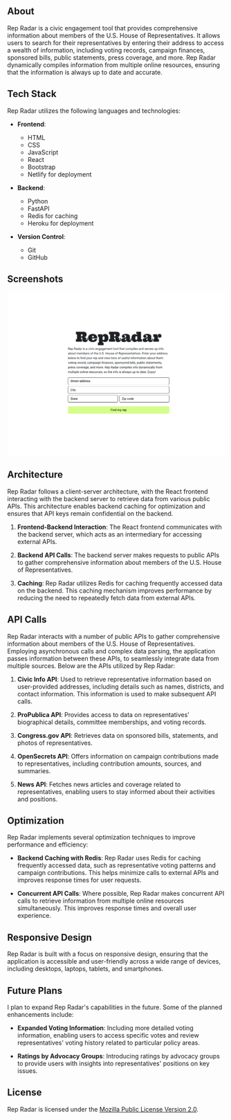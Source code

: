 ## About
Rep Radar is a civic engagement tool that provides comprehensive information about members of the U.S. House of Representatives. It allows users to search for their representatives by entering their address to access a wealth of information, including voting records, campaign finances, sponsored bills, public statements, press coverage, and more. Rep Radar dynamically compiles information from multiple online resources, ensuring that the information is always up to date and accurate.

## Tech Stack

Rep Radar utilizes the following languages and technologies:

- **Frontend**:
  - HTML
  - CSS
  - JavaScript
  - React
  - Bootstrap
  - Netlify for deployment

- **Backend**:
  - Python
  - FastAPI
  - Redis for caching
  - Heroku for deployment

- **Version Control**:
  - Git
  - GitHub

## Screenshots

![Rep Radar Screenshot](./docs/rep-radar-screenshot.png)

## Architecture

Rep Radar follows a client-server architecture, with the React frontend interacting with the backend server to retrieve data from various public APIs. This architecture enables backend caching for optimization and ensures that API keys remain confidential on the backend.

1. **Frontend-Backend Interaction**: The React frontend communicates with the backend server, which acts as an intermediary for accessing external APIs.

2. **Backend API Calls**: The backend server makes requests to public APIs to gather comprehensive information about members of the U.S. House of Representatives.

3. **Caching**: Rep Radar utilizes Redis for caching frequently accessed data on the backend. This caching mechanism improves performance by reducing the need to repeatedly fetch data from external APIs.

## API Calls

Rep Radar interacts with a number of public APIs to gather comprehensive information about members of the U.S. House of Representatives. Employing asynchronous calls and complex data parsing, the application passes information between these APIs, to seamlessly integrate data from multiple sources. Below are the APIs utilized by Rep Radar:

1. **Civic Info API**: Used to retrieve representative information based on user-provided addresses, including details such as names, districts, and contact information. This information is used to make subsequent API calls.

2. **ProPublica API**: Provides access to data on representatives' biographical details, committee memberships, and voting records.

3. **Congress.gov API**: Retrieves data on sponsored bills, statements, and photos of representatives.

4. **OpenSecrets API**: Offers information on campaign contributions made to representatives, including contribution amounts, sources, and summaries.

5. **News API**: Fetches news articles and coverage related to representatives, enabling users to stay informed about their activities and positions.

## Optimization

Rep Radar implements several optimization techniques to improve performance and efficiency:

- **Backend Caching with Redis**: Rep Radar uses Redis for caching frequently accessed data, such as representative voting patterns and campaign contributions. This helps minimize calls to external APIs and improves response times for user requests.

- **Concurrent API Calls**: Where possible, Rep Radar makes concurrent API calls to retrieve information from multiple online resources simultaneously. This improves response times and overall user experience.

## Responsive Design
Rep Radar is built with a focus on responsive design, ensuring that the application is accessible and user-friendly across a wide range of devices, including desktops, laptops, tablets, and smartphones.

## Future Plans
I plan to expand Rep Radar's capabilities in the future. Some of the planned enhancements include:

- **Expanded Voting Information**: Including more detailed voting information, enabling users to access specific votes and review representatives' voting history related to particular policy areas.

- **Ratings by Advocacy Groups**: Introducing ratings by advocacy groups to provide users with insights into representatives' positions on key issues.

## License
Rep Radar is licensed under the [Mozilla Public License Version 2.0](./LICENSE).
